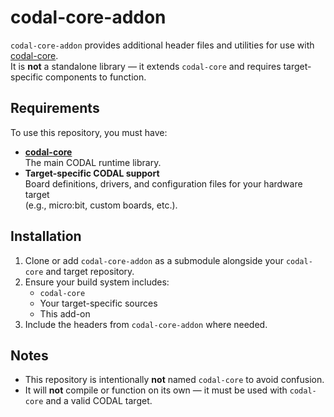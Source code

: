 # codal-core-addon

`codal-core-addon` provides additional header files and utilities for use with [codal-core](https://github.com/lancaster-university/codal-core).  
It is **not** a standalone library — it extends `codal-core` and requires target-specific components to function.

## Requirements

To use this repository, you must have:

- **[codal-core](https://github.com/lancaster-university/codal-core)**  
  The main CODAL runtime library.
- **Target-specific CODAL support**  
  Board definitions, drivers, and configuration files for your hardware target  
  (e.g., micro:bit, custom boards, etc.).

## Installation

1. Clone or add `codal-core-addon` as a submodule alongside your `codal-core` and target repository.
2. Ensure your build system includes:
   - `codal-core`
   - Your target-specific sources
   - This add-on
3. Include the headers from `codal-core-addon` where needed.

## Notes

- This repository is intentionally **not** named `codal-core` to avoid confusion.
- It will **not** compile or function on its own — it must be used with `codal-core` and a valid CODAL target.
